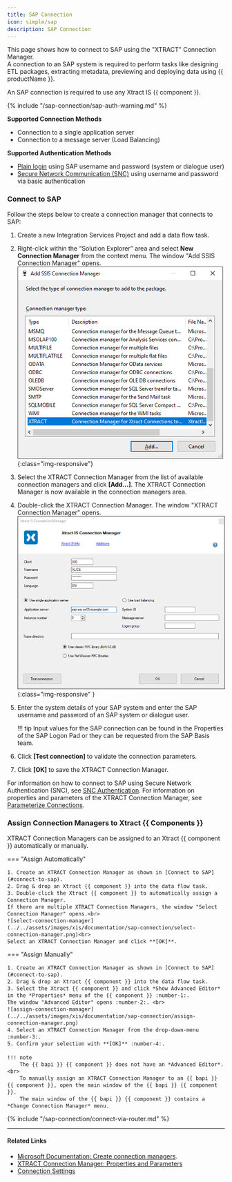 ```yaml
---
title: SAP Connection
icon: simple/sap
description: SAP Connection
---
```


This page shows how to connect to SAP using the "XTRACT" Connection Manager.<br>
A connection to an SAP system is required to perform tasks like designing ETL packages, extracting metadata, previewing and deploying data using {{ productName }}. 

An SAP connection is required to use any Xtract IS {{ component }}.


{% include "/sap-connection/sap-auth-warning.md" %}

	
**Supported Connection Methods** 

- Connection to a single application server
- Connection to a message server (Load Balancing) 

**Supported Authentication Methods**

- [Plain login](#connect-to-sap) using SAP username and password (system or dialogue user)
- [Secure Network Communication (SNC)](snc-authentication.md) using username and password via basic authentication

### Connect to SAP

Follow the steps below to create a connection manager that connects to SAP:

1. Create a new Integration Services Project and add a data flow task.
2. Right-click within the “Solution Explorer” area and select **New Connection Manager** from the context menu.
The window "Add SSIS Connection Manager" opens.<br>
![Connection-Manager-01](../../assets/images/xis/documentation/sap-connection/Connection-Manager-01.png){:class="img-responsive"}
3. Select the XTRACT Connection Manager from the list of available connection managers and click **[Add...]**. 
The XTRACT Connection Manager is now available in the connection managers area.
4. Double-click the XTRACT Connection Manager. The window "XTRACT Connection Manager" opens.<br>
![Connection-Manager](../../assets/images/xis/documentation/sap-connection/Connection-Manager.png){:class="img-responsive" }
5. Enter the system details of your SAP system and enter the SAP username and password of an SAP system or dialogue user.  

	!!! tip
		Input values for the SAP connection can be found in the Properties of the SAP Logon Pad or they can be requested from the SAP Basis team.
	
6. Click **[Test connection]** to validate the connection parameters. 
7. Click **[OK]** to save the XTRACT Connection Manager.


For information on how to connect to SAP using Secure Network Authentication (SNC), see [SNC Authentication](snc-authentication.md).
For information on properties and parameters of the XTRACT Connection Manager, see [Parameterize Connections](parameterize-connections.md).

### Assign Connection Managers to Xtract {{ Components }}

XTRACT Connection Managers can be assigned to an Xtract {{ component }} automatically or manually.

=== "Assign Automatically"

	1. Create an XTRACT Connection Manager as shown in [Connect to SAP](#connect-to-sap).
	2. Drag & drop an Xtract {{ component }} into the data flow task.  
	3. Double-click the Xtract {{ component }} to automatically assign a Connection Manager.
	If there are multiple XTRACT Connection Managers, the window "Select Connection Manager" opens.<br>
	![select-connection-manager](../../assets/images/xis/documentation/sap-connection/select-connection-manager.png)<br>
	Select an XTRACT Connection Manager and click **[OK]**.

=== "Assign Manually"

	1. Create an XTRACT Connection Manager as shown in [Connect to SAP](#connect-to-sap).
	2. Drag & drop an Xtract {{ component }} into the data flow task.   
	3. Select the Xtract {{ component }} and click *Show Advanced Editor* in the *Properties* menu of the {{ component }} :number-1:. 
	The window "Advanced Editor" opens :number-2:. <br>
	![assign-connection-manager](../../assets/images/xis/documentation/sap-connection/assign-connection-manager.png)
	4. Select an XTRACT Connection Manager from the drop-down-menu :number-3:. 
	5. Confirm your selection with **[OK]** :number-4:.

	!!! note
		The {{ bapi }} {{ component }} does not have an *Advanced Editor*.<br>
		To manually assign an XTRACT Connection Manager to an {{ bapi }} {{ component }}, open the main window of the {{ bapi }} {{ component }}.
		The main window of the {{ bapi }} {{ component }} contains a *Change Connection Manager* menu. 


{% include "/sap-connection/connect-via-router.md" %}

*****
#### Related Links
- [Microsoft Documentation: Create connection managers](https://learn.microsoft.com/en-us/sql/integration-services/connection-manager/integration-services-ssis-connections?view=sql-server-ver16#create-connection-managers).<br>
- [XTRACT Connection Manager: Properties and Parameters](parameterize-connections.md)
- [Connection Settings](settings.md)
